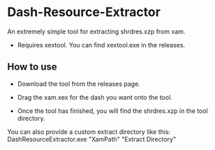 # Dash-Resource-Extractor
An extremely simple tool for extracting shrdres.xzp from xam.
- Requires xextool. You can find xextool.exe in the releases.

## How to use

- Download the tool from the releases page.

- Drag the xam.xex for the dash you want onto the tool.

- Once the tool has finished, you will find the shrdres.xzp in the tool directory.

You can also provide a custom extract directory like this: \
DashResourceExtractor.exe "XamPath" "Extract Directory"
